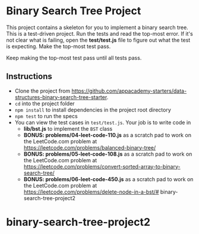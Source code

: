 # Binary Search Tree Project

This project contains a skeleton for you to implement a binary search tree. This
is a test-driven project. Run the tests and read the top-most error. If it's not
clear what is failing, open the **test/test.js** file to figure out what the
test is expecting. Make the top-most test pass.

Keep making the top-most test pass until all tests pass.

## Instructions

* Clone the project from
  https://github.com/appacademy-starters/data-structures-binary-search-tree-starter.
* `cd` into the project folder
* `npm install` to install dependencies in the project root directory
* `npm test` to run the specs
* You can view the test cases in `test/test.js`. Your job is to write code in
  * **lib/bst.js** to implement the `BST` class
  * **BONUS: problems/04-leet-code-110.js** as a scratch pad to work on the LeetCode.com
  problem at https://leetcode.com/problems/balanced-binary-tree/
  * **BONUS: problems/05-leet-code-108.js** as a scratch pad to work on the LeetCode.com
    problem at https://leetcode.com/problems/convert-sorted-array-to-binary-search-tree/
  * **BONUS: problems/06-leet-code-450.js** as a scratch pad to work on the LeetCode.com
    problem at https://leetcode.com/problems/delete-node-in-a-bst/# binary-search-tree-project2
# binary-search-tree-project2

